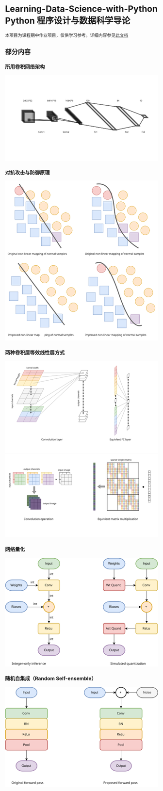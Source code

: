 # Learning-Data-Science-with-Python Python 程序设计与数据科学导论

本项目为课程期中作业项目，仅供学习参考。详细内容参见[此文档](./doc/main.pdf)

## 部分内容

### 所用卷积网络架构

![](./fig/LeNet-style.svg)

### 对抗攻击与防御原理

![](./fig/Adversarial.svg)

### 两种卷积层等效线性层方式

![](./fig/ConvWeight.svg)
![](./fig/ConvWeight2.svg)

### 网络量化

![](./fig/Quantization.svg)

### 随机自集成（Random Self-ensemble）

![](./fig/RandomSelfEnsemble.svg)
